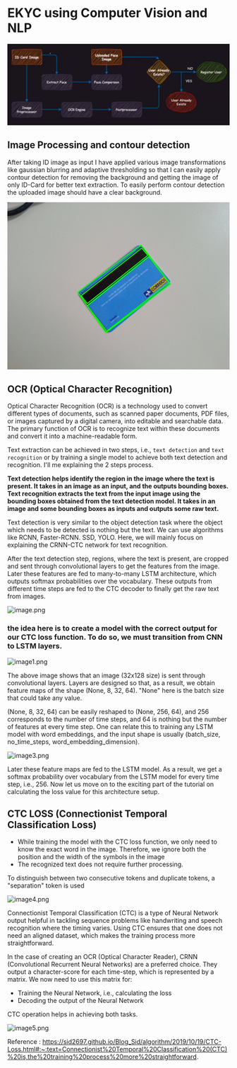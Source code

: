 # EKYC using Computer Vision and NLP

![alt text](images/image.png)

## Image Processing and contour detection
After taking ID image as input I have applied various image transformations like gaussian blurring and adaptive thresholding so that I can easily apply contour detection for removing the background and getting the image of only ID-Card for better text extraction.
To easily perform contour detection the uploaded image should have a clear background.

![alt text](images/image-1.png)

## OCR (Optical Character Recognition)

Optical Character Recognition (OCR) is a technology used to convert different types of
documents, such as scanned paper documents, PDF files, or images captured by a digital
camera, into editable and searchable data. The primary function of OCR is to recognize
text within these documents and convert it into a machine-readable form.

Text extraction can be achieved in two steps, i.e., `text detection` and `text recognition` or by training a single model to achieve both text detection and
recognition. I'll me explaining the 2 steps process.

**Text detection helps identify the region in the image where the text is present. It takes in an image as an input, and the outputs bounding boxes.
Text recognition extracts the text from the input image using the bounding boxes
obtained from the text detection model. It takes in an image and some bounding boxes
as inputs and outputs some raw text.**

Text detection is very similar to the object detection task where the object which needs
to be detected is nothing but the text. We can use algorithms like RCNN, Faster-RCNN.
SSD, YOLO. Here, we will mainly focus on explaining the CRNN-CTC network for text
recognition.

After the text detection step, regions, where the text is present, are cropped and sent
through convolutional layers to get the features from the image. Later these features are
fed to many-to-many LSTM architecture, which outputs softmax probabilities over the
vocabulary. These outputs from different time steps are fed to the CTC decoder to finally
get the raw text from images.

![image.png](https://pylessons.com/media/Tutorials/TensorFlow-CAPTCHA-solver/ctc-text-recognition/Text_recognition_model.png)

### the idea here is to create a model with the correct output for our CTC loss function. To do so, we must transition from CNN to LSTM layers.

![image1.png](https://pylessons.com/media/Tutorials/TensorFlow-CAPTCHA-solver/ctc-text-recognition/CNN_feature_extraction.png)

The above image shows that an image (32x128 size) is sent through convolutional layers. Layers are designed so that, as a result, we obtain feature maps of the shape (None, 8, 32, 64). "None" here is the batch size that could take any value.  

(None, 8, 32, 64) can be easily reshaped to (None, 256, 64), and 256 corresponds to the number of time steps, and 64 is nothing but the number of features at every time step. One can relate this to training any LSTM model with word embeddings, and the input shape is usually (batch_size, no_time_steps, word_embedding_dimension).

![image3.png](https://pylessons.com/media/Tutorials/TensorFlow-CAPTCHA-solver/ctc-text-recognition/CNN_to_LSTM.png)

Later these feature maps are fed to the LSTM model. As a result, we get a softmax probability over vocabulary from the LSTM model for every time step, i.e., 256. Now let us move on to the exciting part of the tutorial on calculating the loss value for this architecture setup. 

## CTC LOSS (Connectionist Temporal Classification Loss)

- While training the model with the CTC loss function, we only need to know the exact word in the image. Therefore, we ignore both the position and the width of the symbols in the image 
- The recognized text does not require further processing.

To distinguish between two consecutive tokens and duplicate tokens, a "separation" token is used

![image4.png](https://pylessons.com/media/Tutorials/TensorFlow-CAPTCHA-solver/ctc-text-recognition/CTC_recognition.png)

Connectionist Temporal Classification (CTC) is a type of Neural Network output helpful in tackling sequence problems like handwriting and speech recognition where the timing varies. Using CTC ensures that one does not need an aligned dataset, which makes the training process more straightforward.

In the case of creating an OCR (Optical Character Reader), CRNN (Convolutional Recurrent Neural Networks) are a preferred choice. They output a character-score for each time-step, which is represented by a matrix. We now need to use this matrix for:

- Training the Neural Network, i.e., calculating the loss
- Decoding the output of the Neural Network

CTC operation helps in achieving both tasks.

![image5.png](https://sid2697.github.io/Blog_Sid/assets/images/CTC_1.png)

Reference : https://sid2697.github.io/Blog_Sid/algorithm/2019/10/19/CTC-Loss.html#:~:text=Connectionist%20Temporal%20Classification%20(CTC)%20is,the%20training%20process%20more%20straightforward.
